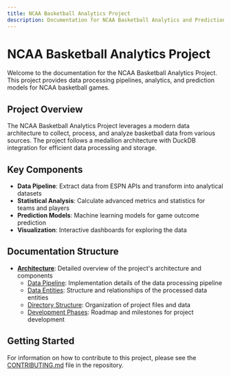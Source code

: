```yaml
---
title: NCAA Basketball Analytics Project
description: Documentation for NCAA Basketball Analytics and Prediction Project
---
```


# NCAA Basketball Analytics Project

Welcome to the documentation for the NCAA Basketball Analytics Project. This project provides data processing pipelines, analytics, and prediction models for NCAA basketball games.

## Project Overview

The NCAA Basketball Analytics Project leverages a modern data architecture to collect, process, and analyze basketball data from various sources. The project follows a medallion architecture with DuckDB integration for efficient data processing and storage.

## Key Components

- **Data Pipeline**: Extract data from ESPN APIs and transform into analytical datasets
- **Statistical Analysis**: Calculate advanced metrics and statistics for teams and players
- **Prediction Models**: Machine learning models for game outcome prediction
- **Visualization**: Interactive dashboards for exploring the data

## Documentation Structure

- [**Architecture**](architecture/index.md): Detailed overview of the project's architecture and components
  - [Data Pipeline](architecture/data-pipeline.md): Implementation details of the data processing pipeline
  - [Data Entities](architecture/data-entities.md): Structure and relationships of the processed data entities
  - [Directory Structure](architecture/data-directory-structure.md): Organization of project files and data
  - [Development Phases](architecture/development-phases.md): Roadmap and milestones for project development

## Getting Started

For information on how to contribute to this project, please see the [CONTRIBUTING.md](../CONTRIBUTING.md) file in the repository.
